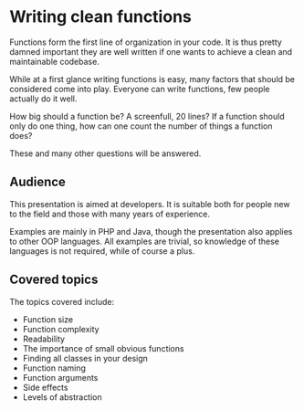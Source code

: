 # Writing clean functions

Functions form the first line of organization in your code. It is thus pretty damned important
they are well written if one wants to achieve a clean and maintainable codebase.

While at a first glance writing functions is easy, many factors that should be considered come
into play. Everyone can write functions, few people actually do it well.

How big should a function be? A screenfull, 20 lines? If a function should only
do one thing, how can one count the number of things a function does?

These and many other questions will be answered.

## Audience

This presentation is aimed at developers. It is suitable both for people new to the field
and those with many years of experience.

Examples are mainly in PHP and Java, though the presentation also applies to other OOP
languages. All examples are trivial, so knowledge of these languages is not required,
while of course a plus.

## Covered topics

The topics covered include:

* Function size
* Function complexity
* Readability
* The importance of small obvious functions
* Finding all classes in your design
* Function naming
* Function arguments
* Side effects
* Levels of abstraction